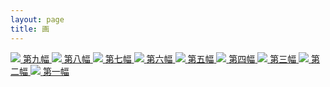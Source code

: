 ```yaml
---
layout: page
title: 画
---
```


<div class="gallery">
<a class="exhibition" href="/gallery/9">
    <img src="{{ site.photourl }}/photos/paint-y-9.jpg?imageView2/5/w/350/q/100!"/>
    <span class="name">第九幅</span>
  </a>
  <a class="exhibition" href="/gallery/8">
    <img src="{{ site.photourl }}/photos/paint-y-8.jpg?imageView2/5/w/350/q/100!"/>
    <span class="name">第八幅</span>
  </a>
  <a class="exhibition" href="/gallery/7">
    <img src="{{ site.photourl }}/photos/paint-y-7.jpg?imageView2/5/w/350/q/100!"/>
    <span class="name">第七幅</span>
  </a>
  <a class="exhibition" href="/gallery/6">
    <img src="{{ site.photourl }}/photos/paint-y-6.jpg?imageView2/5/w/350/q/100!"/>
    <span class="name">第六幅</span>
  </a>
  <a class="exhibition" href="/gallery/5">
    <img src="{{ site.photourl }}/photos/paint-y-5.jpg?imageView2/5/w/350/q/100!"/>
    <span class="name">第五幅</span>
  </a>
  <a class="exhibition" href="/gallery/4">
    <img src="{{ site.photourl }}/photos/paint-y-4.jpg?imageView2/5/w/350/q/100!"/>
    <span class="name">第四幅</span>
  </a>
  <a class="exhibition" href="/gallery/3">
    <img src="{{ site.photourl }}/photos/paint-y-3.jpg?imageView2/5/w/350/q/100!"/>
    <span class="name">第三幅</span>
  </a>
  <a class="exhibition" href="/gallery/2">
    <img src="{{ site.photourl }}/photos/paint-y-2.jpg?imageView2/5/w/350/q/100!"/>
    <span class="name">第二幅</span>
  </a>
  <a class="exhibition" href="/gallery/1">
    <img src="{{ site.photourl }}/photos/paint-y-1.jpg?imageView2/5/w/350/q/100!"/>
    <span class="name">第一幅</span>
  </a>
</div>